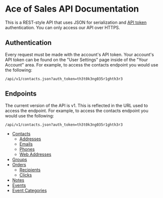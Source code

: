 # Ace of Sales API Documentation

This is a REST-style API that uses JSON for serialization and [API token](#authentication) authentication. You can only access our API over HTTPS.

## Authentication

Every request must be made with the account's API token. Your account's API token can be found on the "User Settings" page inside of the "Your Account" area. For example, to access the contacts endpoint you would use the following:

```
/api/v1/contacts.json?auth_token=th3t0k3ng035r1ghth3r3
```

## Endpoints

The current version of the API is v1. This is reflected in the URL used to access the endpoint. For example, to access the contacts endpoint you would use the following:

```
/api/v1/contacts.json?auth_token=th3t0k3ng035r1ghth3r3
```


* [Contacts](https://github.com/aceofsales/api-docs/blob/master/endpoints/contacts.md)
  * [Addresses](https://github.com/aceofsales/api-docs/blob/master/endpoints/addresses.md)
  * [Emails](https://github.com/aceofsales/api-docs/blob/master/endpoints/emails.md)
  * [Phones](https://github.com/aceofsales/api-docs/blob/master/endpoints/phones.md)
  * [Web Addresses](https://github.com/aceofsales/api-docs/blob/master/endpoints/web_addresses.md)
* [Groups](https://github.com/aceofsales/api-docs/blob/master/endpoints/groups.md)
* [Orders](https://github.com/aceofsales/api-docs/blob/master/endpoints/orders.md)
  * [Recipients](https://github.com/aceofsales/api-docs/blob/master/endpoints/recipients.md)
  * [Clicks](https://github.com/aceofsales/api-docs/blob/master/endpoints/clicks.md)
* [Notes](https://github.com/aceofsales/api-docs/blob/master/endpoints/notes.md)
* [Events](https://github.com/aceofsales/api-docs/blob/master/endpoints/events.md)
* [Event Categories](https://github.com/aceofsales/api-docs/blob/master/endpoints/event_categories.md)


